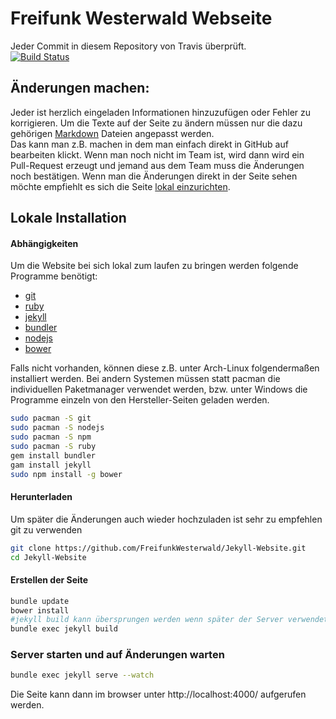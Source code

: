 # Freifunk Westerwald Webseite
Jeder Commit in diesem Repository von Travis überprüft.  
[![Build Status](https://travis-ci.org/FreifunkWesterwald/Jekyll-Website.svg?branch=master)](https://travis-ci.org/FreifunkWesterwald/Jekyll-Website)

## Änderungen machen:
Jeder ist herzlich eingeladen Informationen hinzuzufügen oder Fehler zu korrigieren.
Um die Texte auf der Seite zu ändern müssen nur die dazu gehörigen [Markdown](http://markdown.de/) Dateien angepasst werden.  
Das kann man z.B. machen in dem man einfach direkt in GitHub auf bearbeiten klickt. Wenn man noch nicht im Team ist, wird dann wird ein Pull-Request erzeugt und jemand aus dem Team muss die Änderungen noch bestätigen.
Wenn man die Änderungen direkt in der Seite sehen möchte empfiehlt es sich die Seite [lokal einzurichten](#lokale-installation).

## Lokale Installation
#### Abhängigkeiten
Um die Website bei sich lokal zum laufen zu bringen werden folgende Programme benötigt:
- [git](https://git-scm.com/)
- [ruby](https://www.ruby-lang.org/de/)
- [jekyll](https://jekyllrb.com/)
- [bundler](http://bundler.io/)
- [nodejs](https://nodejs.org)
- [bower](http://bower.io)

Falls nicht vorhanden, können diese z.B. unter Arch-Linux folgendermaßen installiert werden. Bei andern Systemen müssen statt pacman die individuellen Paketmanager verwendet werden, bzw. unter Windows die Programme einzeln von den Hersteller-Seiten geladen werden.
```bash
sudo pacman -S git
sudo pacman -S nodejs
sudo pacman -S npm
sudo pacman -S ruby
gem install bundler
gam install jekyll
sudo npm install -g bower
```
#### Herunterladen
Um später die Änderungen auch wieder hochzuladen ist sehr zu empfehlen git zu verwenden
```bash
git clone https://github.com/FreifunkWesterwald/Jekyll-Website.git
cd Jekyll-Website
```

#### Erstellen der Seite
```bash
bundle update
bower install
#jekyll build kann übersprungen werden wenn später der Server verwendet wird
bundle exec jekyll build
```

### Server starten und auf Änderungen warten
```bash
bundle exec jekyll serve --watch
```
Die Seite kann dann im browser unter http://localhost:4000/ aufgerufen werden.
